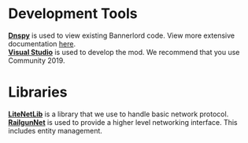 # Development Tools
**[Dnspy](https://github.com/dnSpy/dnSpy/releases)** is used to view existing Bannerlord code. View more extensive documentation [here](./dnspy.md).<br/>
**[Visual Studio](https://visualstudio.microsoft.com/downloads/)** is used to develop the mod. We recommend that you use Community 2019.<br/>

# Libraries
**[LiteNetLib](https://github.com/RevenantX/LiteNetLib#usage-samples)** is a library that we use to handle basic network protocol.<br/>
**[RailgunNet](https://github.com/ashoulson/RailgunNet)** is used to provide a higher level networking interface. This includes entity management.<br/>